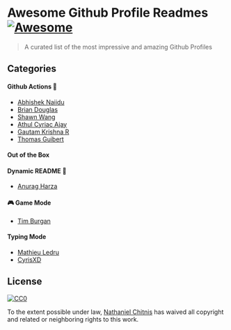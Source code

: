 # Awesome Github Profile Readmes  [![Awesome](https://cdn.rawgit.com/sindresorhus/awesome/d7305f38d29fed78fa85652e3a63e154dd8e8829/media/badge.svg)](https://github.com/sindresorhus/awesome#readme)

> A curated list of the most impressive and amazing Github Profiles
>

## Categories
#### Github Actions 🤖
- [Abhishek Naiidu](https://github.com/abhisheknaiidu/abhisheknaiidu)
- [Brian Douglas](https://github.com/bdougie/bdougie)
- [Shawn Wang](https://github.com/sw-yx/sw-yx)
- [Athul Cyriac Ajay](https://github.com/athul/athul)
- [Gautam Krishna R](https://github.com/gautamkrishnar/gautamkrishnar)
- [Thomas Guibert](https://github.com/thmsgbrt/thmsgbrt)

#### Out of the Box

#### Dynamic README 💫
- [Anurag Harza](https://github.com/anuraghazra/anuraghazra)

#### 🎮 Game Mode
- [Tim Burgan](https://github.com/timburgan/timburgan)

#### Typing Mode 
- [Mathieu Ledru](https://github.com/matyo91/matyo91)
- [CyrisXD](https://github.com/CyrisXD/CyrisXD)
## License

[![CC0](https://licensebuttons.net/p/zero/1.0/88x31.png)](https://creativecommons.org/publicdomain/zero/1.0/)

To the extent possible under law, [Nathaniel Chitnis](https://mail.gmail.com/chitnisnathan@gmail.com/) has waived all copyright and related or neighboring rights to this work.

